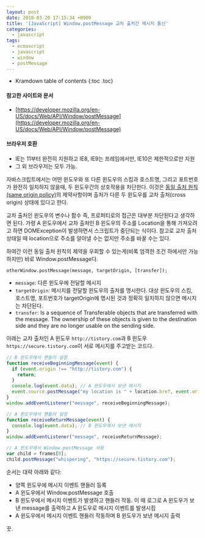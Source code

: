 ```yaml
---
layout: post
date: 2018-03-20 17:15:34 +0900
title: '[JavaScript] Window.postMessage 교차 출처간 메시지 통신'
categories:
  - javascript
tags:
  - ecmascript
  - javascript
  - window
  - postMessage
---
```


* Kramdown table of contents
{:toc .toc}

#### 참고한 사이트와 문서

- [https://developer.mozilla.org/en-US/docs/Web/API/Window/postMessage](https://developer.mozilla.org/en-US/docs/Web/API/Window/postMessage)

#### 브라우저 호환

- IE는 11부터 완전히 지원하고 IE8, IE9는 프레임에서만, IE10은 제한적으로만 지원
- 그 외 브라우저는 모두 가능.


자바스크립트에서는 어떤 윈도우와 또 다른 윈도우의 스킴과 호스트명, 그리고 포트번호가 완전히 일치하지 않을때, 두 윈도우간의 상호작용을 차단한다. 이것은 [동일 출처 원칙(same origin policy)](https://developer.mozilla.org/ko/docs/Web/Security/Same-origin_policy)의 제약사항이며 출처가 다른 두 윈도우를 교차 출처(cross origin) 상태에 있다고 한다.

교차 출처인 윈도우의 변수나 함수 즉, 프로퍼티로의 접근은 대부분 차단된다고 생각하면 된다. 가령 A 윈도우에서 교차 출처인 B 윈도우의 주소를 Location을 통해 가져오려고 하면 DOMException이 발생하면서 스크립트가 중단되는 식이다. 참고로 교차 출처 상태일 때 location으로 주소를 알아낼 수는 없지만 주소를 바꿀 수는 있다.

하여간 이런 동일 출처 원칙의 제약을 우회할 수 있는게(비록 엄격한 조건 하에서만 가능하지만) 바로 Window.postMessage다.

```
otherWindow.postMessage(message, targetOrigin, [transfer]);
```

- `message`: 다른 윈도우에 전달할 메시지
- `targetOrigin`: 메시지를 전달할 윈도우의 출처를 명시한다. 대상 윈도우의 스킴, 호스트명, 포트번호가 targetOrigin에 명시된 것과 정확히 일치하지 않으면 메시지는 차단된다.
- `transfer`: Is a sequence of Transferable objects that are transferred with the message. The ownership of these objects is given to the destination side and they are no longer usable on the sending side.

아래는 교차 출처인 A 윈도우 `http://tistory.com`과 B 윈도우 `https://secure.tistory.com`이 서로 메시지를 주고받는 코드다.

```js
// B 윈도우에서 핸들러 설정
function receiveBeginningMessage(event) {
  if (event.origin !== "http://tistory.com") {
    return;
  }
  console.log(event.data); // A 윈도우에서 보낸 메시지
  event.source.postMessage("my location is " + location.href, event.origin);
}
window.addEventListener("message", receiveBeginningMessage);
```

```js
// A 윈도우에서 핸들러 설정
function receiveReturnMessage(event) {
  console.log(event.data); // B 윈도우에서 보낸 메시지
}
window.addEventListener("message", receiveReturnMessage);
```

```js
// A 윈도우에서 Window.postMessage 사용
var child = frames[0];
child.postMessage("whispering", "https://secure.tistory.com");
```

순서는 대략 아래와 같다:
- 양쪽 윈도우에 메시지 이벤트 핸들러 등록
- A 윈도우에서 Window.postMessage 호출
- B 윈도우에서 메시지 이벤트가 발생하고 핸들러 작동. 이 때 로그로 A 윈도우가 보낸 message를 출력하고 A 윈도우로 메시지 이벤트를 발생시킴
- A 윈도우에서 메시지 이벤트 핸들러 작동하며 B 윈도우가 보낸 메시지 출력

끗.
